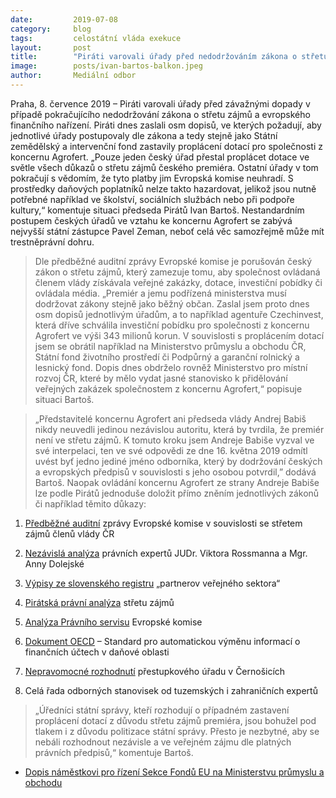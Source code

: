 ```yaml
---
date:         2019-07-08
category:     blog
tags:         celostátní vláda exekuce
layout:       post
title:        "Piráti varovali úřady před nedodržováním zákona o střetu zájmů"
image:        posts/ivan-bartos-balkon.jpeg
author:       Mediální odbor
---
```

 
Praha, 8. července 2019 – Piráti varovali úřady před závažnými dopady v případě pokračujícího nedodržování zákona o střetu zájmů a evropského finančního nařízení. Piráti dnes zaslali osm dopisů, ve kterých požadují, aby jednotlivé úřady postupovaly dle zákona a tedy stejně jako Státní zemědělský a intervenční fond zastavily proplácení dotací pro společnosti z koncernu Agrofert. „Pouze jeden český úřad přestal proplácet dotace ve světle všech důkazů o střetu zájmů českého premiéra. Ostatní úřady v tom pokračují s vědomím, že tyto platby jim Evropská komise neuhradí. S prostředky daňových poplatníků nelze takto hazardovat, jelikož jsou nutně potřebné například ve školství, sociálních službách nebo při podpoře kultury,“ komentuje situaci předseda Pirátů Ivan Bartoš. Nestandardním postupem českých úřadů ve vztahu ke koncernu Agrofert se zabývá nejvyšší státní zástupce Pavel Zeman, neboť celá věc samozřejmě může mít trestněprávní dohru.

> Dle předběžné auditní zprávy Evropské komise je porušován český zákon o střetu zájmů, který zamezuje tomu, aby společnost ovládaná členem vlády získávala veřejné zakázky, dotace, investiční pobídky či ovládala média. „Premiér a jemu podřízená ministerstva musí dodržovat zákony stejně jako běžný občan. Zaslal jsem proto dnes osm dopisů jednotlivým úřadům, a to například agentuře Czechinvest, která dříve schválila investiční pobídku pro společnosti z koncernu Agrofert ve výši 343 milionů korun. V souvislosti s proplácením dotací jsem se obrátil například na Ministerstvo průmyslu a obchodu ČR, Státní fond životního prostředí či Podpůrný a garanční rolnický a lesnický fond. Dopis dnes obdrželo rovněž Ministerstvo pro místní rozvoj ČR, které by mělo vydat jasné stanovisko k přidělování veřejných zakázek společnostem z koncernu Agrofert,“ popisuje situaci Bartoš.

> „Představitelé koncernu Agrofert ani předseda vlády Andrej Babiš nikdy neuvedli jedinou nezávislou autoritu, která by tvrdila, že premiér není ve střetu zájmů. K tomuto kroku jsem Andreje Babiše vyzval ve své interpelaci, ten ve své odpovědi ze dne 16. května 2019 odmítl uvést byť jedno jediné jméno odborníka, který by dodržování českých a evropských předpisů v souvislosti s jeho osobou potvrdil,” dodává Bartoš. Naopak ovládání koncernu Agrofert ze strany Andreje Babiše lze podle Pirátů jednoduše doložit přímo zněním jednotlivých zákonů či například těmito důkazy:

1. [Předběžné auditní](https://www.pirati.cz/tiskove-zpravy/bartos-chce-vysledky-auditu.html) zprávy Evropské komise v souvislosti se střetem zájmů členů vlády ČR

2. [Nezávislá analýza](https://www.pirati.cz/assets/pdf/pravni-analyza.pdf) právních expertů JUDr. Viktora Rossmanna a Mgr. Anny Dolejské

3. [Výpisy ze slovenského registru](https://rpvs.gov.sk/rpvs/Partner/Partner/Detail/7859) „partnerov veřejného sektora“

4. [Pirátská právní analýza](https://www.pirati.cz/assets/pdf/ovladajici-osoba-sverenskeho-fondu.pdf) střetu zájmů

5. [Analýza Právního servisu](https://www.pirati.cz/tiskove-zpravy/agrofert-bral-protipravne-dotace-rikaji-pravnici-evr-komise.html) Evropské komise

6. [Dokument OECD](https://read.oecd-ilibrary.org/taxation/standard-for-automatic-exchange-of-financial-account-information-for-tax-matters_9789264216525-en#page59) – Standard pro automatickou výměnu informací o finančních účtech v daňové oblasti

7. [Nepravomocné rozhodnutí](https://www.pirati.cz/tiskove-zpravy/odvolani-babise-bude-resit-jiny-urad.html) přestupkového úřadu v Černošicích

8. Celá řada odborných stanovisek od tuzemských i zahraničních expertů


> „Úředníci státní správy, kteří rozhodují o případném zastavení proplácení dotací z důvodu střetu zájmů premiéra, jsou bohužel pod tlakem i z důvodu politizace státní správy. Přesto je nezbytné, aby se nebáli rozhodnout nezávisle a ve veřejném zájmu dle platných právních předpisů,“ komentuje Bartoš.

* [Dopis náměstkovi pro řízení Sekce Fondů EU na Ministerstvu průmyslu a obchodu](https://www.pirati.cz/assets/pdf/dopis-mpo.pdf)
